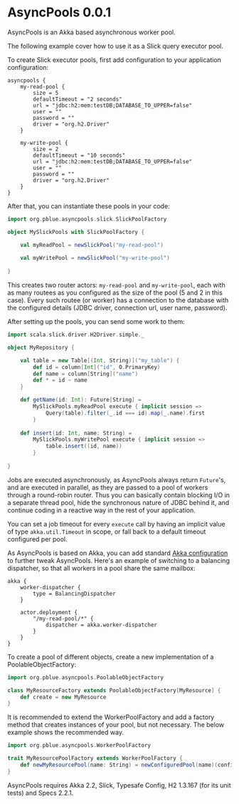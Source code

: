 AsyncPools 0.0.1
================

AsyncPools is an Akka based asynchronous worker pool. 

The following example cover how to use it as a Slick query executor pool.

To create Slick executor pools, first add configuration to your application configuration:
```
asyncpools {
	my-read-pool {
		size = 5
		defaultTimeout = "2 seconds"
		url = "jdbc:h2:mem:testDB;DATABASE_TO_UPPER=false"
		user = ""
		password = ""
		driver = "org.h2.Driver"
	}
	
	my-write-pool {
		size = 2
		defaultTimeout = "10 seconds"
		url = "jdbc:h2:mem:testDB;DATABASE_TO_UPPER=false"
		user = ""
		password = ""
		driver = "org.h2.Driver"
	}
}
```
After that, you can instantiate these pools in your code:
```scala
import org.pblue.asyncpools.slick.SlickPoolFactory

object MySlickPools with SlickPoolFactory {

	val myReadPool = newSlickPool("my-read-pool")
	
	val myWritePool = newSlickPool("my-write-pool")
	
}
```
This creates two router actors: ```my-read-pool``` and ```my-write-pool```, each with as many routees as you configured as the size of the pool (5 and 2 in this case). Every such routee (or worker) has a connection to the database with the configured details (JDBC driver, connection url, user name, password).

After setting up the pools, you can send some work to them:
```scala
import scala.slick.driver.H2Driver.simple._

object MyRepository {

	val table = new Table[(Int, String)]("my_table") {
		def id = column[Int]("id", O.PrimaryKey)
		def name = column[String]("name")
		def * = id ~ name
	}

	def getName(id: Int): Future[String] =
		MySlickPools.myReadPool execute { implicit session =>
			Query(table).filter(_.id === id).map(_.name).first
		}
		
	def insert(id: Int, name: String) =
		MySlickPools.myWritePool execute { implicit session =>
			table.insert((id, name))
		}
		
}
```
Jobs are executed asynchronously, as AsyncPools always return ```Future```'s, and are executed in parallel, as they are passed to a pool of workers through a round-robin router. Thus you can basically contain blocking I/O in a separate thread pool, hide the synchronous nature of JDBC behind it, and continue coding in a reactive way in the rest of your application.

You can set a job timeout for every ```execute``` call by having an implicit value of type ```akka.util.Timeout``` in scope, or fall back to a default timeout configured per pool. 

As AsyncPools is based on Akka, you can add standard [Akka configuration](http://doc.akka.io/docs/akka/2.2.3/general/configuration.html) to further tweak AsyncPools. Here's an example of switching to a balancing dispatcher, so that all workers in a pool share the same mailbox:
```
akka {
	worker-dispatcher {
		type = BalancingDispatcher
	}

	actor.deployment {
		"/my-read-pool/*" {
			dispatcher = akka.worker-dispatcher
		}
	}
}
```
To create a pool of different objects, create a new implementation of a PoolableObjectFactory:
```scala
import org.pblue.asyncpools.PoolableObjectFactory

class MyResourceFactory extends PoolableObjectFactory[MyResource] {
	def create = new MyResource
}
```
It is recommended to extend the WorkerPoolFactory and add a factory method that creates instances of your pool, but not necessary. The below example shows the recommended way.
```scala
import org.pblue.asyncpools.WorkerPoolFactory

trait MyResourcePoolFactory extends WorkerPoolFactory {
	def newMyResourcePool(name: String) = newConfiguredPool(name)(config => new MyResourceFactory)
}
```
AsyncPools requires Akka 2.2, Slick, Typesafe Config, H2 1.3.167 (for its unit tests) and Specs 2.2.1.
